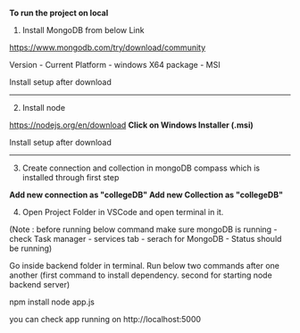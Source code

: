 **To run the project on local**

1. Install MongoDB from below Link

https://www.mongodb.com/try/download/community

Version  - Current
Platform - windows X64
package  - MSI

Install setup after download

--------------------------------------------------------------------
2. Install node

https://nodejs.org/en/download
**Click on Windows Installer (.msi)**

Install setup after download

--------------------------------------------------------------------

3. Create connection and collection in mongoDB compass which is installed through first step

**Add new connection as "collegeDB"
Add new Collection as "collegeDB"**

4. Open Project Folder in VSCode and open terminal in it.

(Note : before running below command make sure mongoDB is running - check Task manager - services tab - serach for MongoDB - Status should be running)

Go inside backend folder in terminal.
Run below two commands after one another 
(first command to install dependency. 
second for starting node backend server)

npm install
node app.js


you can check app running on 
http://localhost:5000




